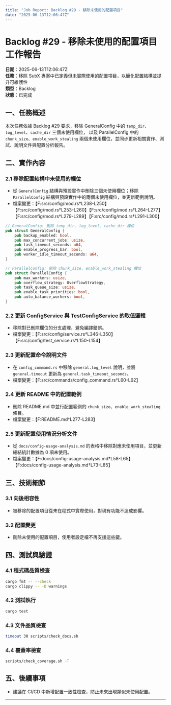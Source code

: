 ```yaml
---
title: "Job Report: Backlog #29 - 移除未使用的配置項目"
date: "2025-06-13T12:06:47Z"
---
```


# Backlog #29 - 移除未使用的配置項目 工作報告

**日期**：2025-06-13T12:06:47Z  
**任務**：移除 SubX 專案中已定義但未實際使用的配置項目，以簡化配置結構並提升可維護性  
**類型**：Backlog  
**狀態**：已完成

## 一、任務概述

本次任務依據 Backlog #29 要求，移除 GeneralConfig 中的 `temp_dir`、`log_level`、`cache_dir` 三個未使用欄位，
以及 ParallelConfig 中的 `chunk_size`、`enable_work_stealing` 兩個未使用欄位，並同步更新相關實作、測試、說明文件與配置分析報告。

## 二、實作內容

### 2.1 移除配置結構中未使用的欄位
- 從 `GeneralConfig` 結構與預設實作中刪除三個未使用欄位；移除 `ParallelConfig` 結構與預設實作中的兩個未使用欄位，並更新範例說明。
- 檔案變更：【F:src/config/mod.rs†L238-L250】【F:src/config/mod.rs†L253-L260】【F:src/config/mod.rs†L264-L277】【F:src/config/mod.rs†L279-L289】【F:src/config/mod.rs†L291-L300】

```rust
// GeneralConfig: 刪除 temp_dir, log_level, cache_dir 欄位
pub struct GeneralConfig {
    pub backup_enabled: bool,
    pub max_concurrent_jobs: usize,
    pub task_timeout_seconds: u64,
    pub enable_progress_bar: bool,
    pub worker_idle_timeout_seconds: u64,
}

// ParallelConfig: 刪除 chunk_size, enable_work_stealing 欄位
pub struct ParallelConfig {
    pub max_workers: usize,
    pub overflow_strategy: OverflowStrategy,
    pub task_queue_size: usize,
    pub enable_task_priorities: bool,
    pub auto_balance_workers: bool,
}
```

### 2.2 更新 ConfigService 與 TestConfigService 的取值邏輯
- 移除對已刪除欄位的分支處理，避免編譯錯誤。
- 檔案變更：【F:src/config/service.rs†L346-L350】【F:src/config/test_service.rs†L150-L154】

### 2.3 更新配置命令說明文件
- 在 `config_command.rs` 中移除 `general.log_level` 說明，並將 `general.timeout` 更新為 `general.task_timeout_seconds`。
- 檔案變更：【F:src/commands/config_command.rs†L60-L62】

### 2.4 更新 README 中的配置範例
- 刪除 README.md 中並行配置範例的 `chunk_size`、`enable_work_stealing` 條目。
- 檔案變更：【F:README.md†L277-L283】

### 2.5 更新配置使用情況分析文件
- 從 `docs/config-usage-analysis.md` 的表格中移除對應未使用項目，並更新總結統計數據為 0 項未使用。
- 檔案變更：【F:docs/config-usage-analysis.md†L58-L65】【F:docs/config-usage-analysis.md†L73-L85】

## 三、技術細節

### 3.1 向後相容性
- 被移除的配置項目從未在程式中實際使用，對現有功能不造成影響。

### 3.2 配置變更
- 刪除未使用的配置項目，使用者設定檔不再支援這些鍵。

## 四、測試與驗證

### 4.1 程式碼品質檢查
```bash
cargo fmt -- --check
cargo clippy -- -D warnings
```

### 4.2 測試執行
```bash
cargo test
```

### 4.3 文件品質檢查
```bash
timeout 30 scripts/check_docs.sh
```

### 4.4 覆蓋率檢查
```bash
scripts/check_coverage.sh -T
```

## 五、後續事項

- 建議在 CI/CD 中新增配置一致性檢查，防止未來出現類似未使用配置。

---
